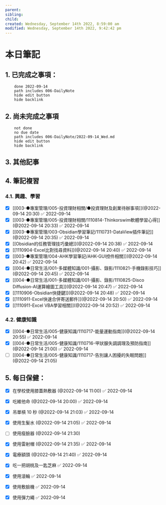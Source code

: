 ```yaml
---
parent: 
sibling: 
child: 
created: Wednesday, September 14th 2022, 8:59:00 am
modified: Wednesday, September 14th 2022, 9:42:42 pm
---
```


# 本日筆記


## 1. 已完成之事項：
```tasks
	done 2022-09-14
	path includes 006-DailyNote
	hide edit button 
	hide backlink
```

## 2. 尚未完成之事項
```tasks
	not done
	no due date
	path includes 006-DailyNote/2022-09-14_Wed.md
	hide edit button 
	hide backlink
```

## 3. 其他記事

## 4. 筆記複習
### 4.1. 興趣、學習
- [x] [[003-●專案管理/005-投資理財相關/●投資理財及創業待辦事項]](@2022-09-14 20:30) ✅ 2022-09-14
- [x] [[003-●專案管理/005-投資理財相關/1110814-Thinkorswim軟體學習心得]](@2022-09-14 20:33) ✅ 2022-09-14
- [x] [[003-●專案管理/003-Obsidian學習筆記/1110731-DataView插件筆記]](@2022-09-14 20:35) ✅ 2022-09-14
- [x] [[Obsidian的任務管理技巧彙總]](@2022-09-14 20:38) ✅ 2022-09-14
- [x] [[1110904-Excel比對找尋資料]](@2022-09-14 20:40) ✅ 2022-09-14
- [x] [[003-●專案管理/004-AHK學習筆記/AHK-GUI控件相關]](@2022-09-14 20:42) ✅ 2022-09-14
- [x] [[004-●日常生活/001-多媒體知識/001-攝影、錄影/1110821-手機錄影技巧]](@2022-09-14 20:45) ✅ 2022-09-14
- [x] [[004-●日常生活/001-多媒體知識/001-攝影、錄影/1110825-Disco Diffusion-AI運算繪圖工具]](@2022-09-14 20:47) ✅ 2022-09-14
- [x] [[1110906-Obsidian快捷鍵]](@2022-09-14 20:48) ✅ 2022-09-14
- [x] [[1110911-Excel快速合併寄送郵件]](@2022-09-14 20:50) ✅ 2022-09-14
- [x] [[1110911-Excel VBA學習相關]](@2022-09-14 20:52) ✅ 2022-09-14

### 4.2. 健康知識
- [x] [[004-●日常生活/005-健康知識/1110717-能量運動指南]](@2022-09-14 20:55) ✅ 2022-09-14
- [x] [[004-●日常生活/005-健康知識/1110716-甲狀腺失調調理及預防指南]](@2022-09-14 21:00) ✅ 2022-09-14
- [ ] [[004-●日常生活/005-健康知識/1110717-告別讓人困擾的失眠問題]](@2022-09-14 21:05)

## 5. 每日保健：
- [x] 在學校使用膝蓋熱敷器 (@2022-09-14 11:00) ✅ 2022-09-14
- [x] 吃維他命 (@2022-09-14 20:00) ✅ 2022-09-14
- [x] 吊單槓 10 秒 (@2022-09-14 21:03) ✅ 2022-09-14
- [x] 使用生髮水 (@2022-09-14 21:05) ✅ 2022-09-14
- [ ] 使用瘦臉器 (@2022-09-14 21:30)
- [x] 使用雷射帽 (@2022-09-14 21:35) ✅ 2022-09-14
- [x] 電療額頭 (@2022-09-14 21:40) ✅ 2022-09-14
- [x] 吃一把胡桃及一匙芝麻 ✅ 2022-09-14
- [x] 使用滾輪 ✅ 2022-09-14
- [x] 使用敷臉機 ✅ 2022-09-14
- [x] 使用彈力繩 ✅ 2022-09-14

